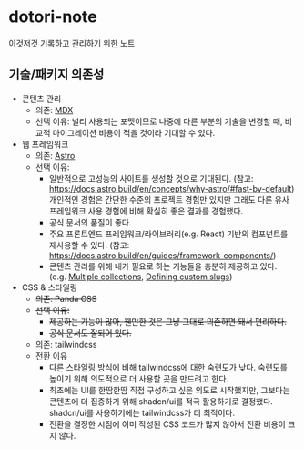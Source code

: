 # dotori-note

이것저것 기록하고 관리하기 위한 노트

## 기술/패키지 의존성

- 콘텐츠 관리
  - 의존: [MDX](https://mdxjs.com/)
  - 선택 이유: 널리 사용되는 포맷이므로 나중에 다른 부분의 기술을 변경할 때, 비교적 마이그레이션 비용이 적을 것이라 기대할 수 있다.
- 웹 프레임워크
  - 의존: [Astro](https://astro.build/)
  - 선택 이유:
    - 일반적으로 고성능의 사이트를 생성할 것으로 기대된다. (참고: https://docs.astro.build/en/concepts/why-astro/#fast-by-default) 개인적인 경험은 간단한 수준의 프로젝트 경험만 있지만 그래도 다른 유사 프레임워크 사용 경험에 비해 확실히 좋은 결과를 경험했다.
    - 공식 문서의 품질이 좋다.
    - 주요 프론트엔드 프레임워크/라이브러리(e.g. React) 기반의 컴포넌트를 재사용할 수 있다. (참고: https://docs.astro.build/en/guides/framework-components/)
    - 콘텐츠 관리를 위해 내가 필요로 하는 기능들을 충분히 제공하고 있다. (e.g. [Multiple collections](https://docs.astro.build/en/guides/content-collections/#organizing-with-multiple-collections), [Defining custom slugs](https://docs.astro.build/en/guides/content-collections/#defining-custom-slugs))
- CSS & 스타일링
  - ~~의존: Panda CSS~~
  - ~~선택 이유:~~
    - ~~제공하는 기능이 많아, 웬만한 것은 그냥 그대로 의존하면 돼서 편리하다.~~
    - ~~공식 문서도 잘되어 있다.~~
  - 의존: tailwindcss
  - 전환 이유
    - 다른 스타일링 방식에 비해 tailwindcss에 대한 숙련도가 낮다. 숙련도를 높이기 위해 의도적으로 더 사용할 곳을 만드려고 한다.
    - 최초에는 UI를 한땀한땀 직접 구성하고 싶은 의도로 시작했지만, 그보다는 콘텐츠에 더 집중하기 위해 shadcn/ui를 적극 활용하기로 결정했다. shadcn/ui를 사용하기에는 tailwindcss가 더 최적이다.
    - 전환을 결정한 시점에 이미 작성된 CSS 코드가 많지 않아서 전환 비용이 크지 않다.
